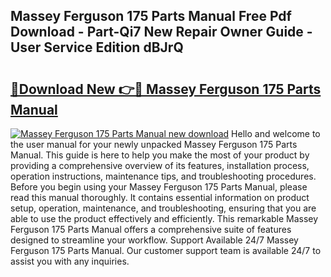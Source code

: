 ## Massey Ferguson 175 Parts Manual Free Pdf Download - Part-Qi7 New Repair Owner Guide - User Service Edition dBJrQ

# <h2><a href="http://bc91313.oget.top/?id=Massey+Ferguson+175+Parts+Manual">🔗Download New 👉🔴 Massey Ferguson 175 Parts Manual</a></h2>

[![Massey Ferguson 175 Parts Manual new download](https://i.imgur.com/5g1atiW.png)](http://bc91313.oget.top/?id=Massey+Ferguson+175+Parts+Manual)
Hello and welcome to the user manual for your newly unpacked Massey Ferguson 175 Parts Manual. This guide is here to help you make the most of your product by providing a comprehensive overview of its features, installation process, operation instructions, maintenance tips, and troubleshooting procedures. Before you begin using your Massey Ferguson 175 Parts Manual, please read this manual thoroughly. It contains essential information on product setup, operation, maintenance, and troubleshooting, ensuring that you are able to use the product effectively and efficiently. This remarkable Massey Ferguson 175 Parts Manual offers a comprehensive suite of features designed to streamline your workflow. Support Available 24/7 Massey Ferguson 175 Parts Manual. Our customer support team is available 24/7 to assist you with any inquiries.
